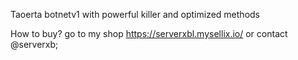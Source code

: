 Taoerta botnetv1 with powerful killer and optimized methods

How to buy? go to my shop https://serverxbl.mysellix.io/ or contact @serverxb;
